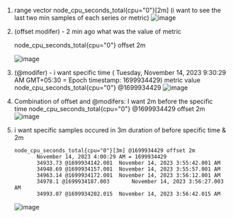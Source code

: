 1. range vector
   node_cpu_seconds_total{cpu="0"}[2m]
    (i want to see the last two min samples of each series or metric)
   ![image](https://github.com/kramsagar/prometheus/assets/130482831/6a8aa9e2-f1f5-453d-b4e5-673558c98323)

2. (offset modifer) - 2 min ago what was the value of metric

   node_cpu_seconds_total{cpu="0"} offset 2m
   
   ![image](https://github.com/kramsagar/prometheus/assets/130482831/c190be83-26b3-47ae-b38c-b70869f12fde)

3. (@modifer) - i want specific time ( Tuesday, November 14, 2023 9:30:29 AM GMT+05:30  = Epoch timestamp: 1699934429) metric value
   node_cpu_seconds_total{cpu="0"} @1699934429
   ![image](https://github.com/kramsagar/prometheus/assets/130482831/b0380355-73b8-4543-9fac-1db1c30153ec)

4. Combination of offset and @modifers: I want 2m before the specific time
   node_cpu_seconds_total{cpu="0"} @1699934429 offset 2m
   ![image](https://github.com/kramsagar/prometheus/assets/130482831/32aab34f-d659-411c-be2d-e1fda720e215)

5. i want specific samples occured in 3m duration of before specific time & 2m
   
       node_cpu_seconds_total{cpu="0"}[3m] @1699934429 offset 2m
              November 14, 2023 4:00:29 AM = 1699934429
              34933.73 @1699934142.001	November 14, 2023 3:55:42.001 AM
              34948.69 @1699934157.001	November 14, 2023 3:55:57.001 AM
              34963.14 @1699934172.001	November 14, 2023 3:56:12.001 AM
              34978.1 @1699934187.003		November 14, 2023 3:56:27.003 AM
              34993.07 @1699934202.015	November 14, 2023 3:56:42.015 AM

    ![image](https://github.com/kramsagar/prometheus/assets/130482831/08c7849c-26cf-4990-bb01-b705a65909b9)

